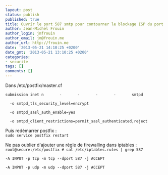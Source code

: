 ```yaml
---
layout: post
status: publish
published: true
title: Ouvrir le port 587 smtp pour contourner le blockage ISP du port 25
author: Jean-Michel Frouin
author_login: jmfrouin
author_email: jm@frouin.me
author_url: http://frouin.me
date: '2013-05-21 14:10:25 +0200'
date_gmt: '2013-05-21 13:10:25 +0200'
categories:
- securite
tags: []
comments: []
---
```

<p>Dans /etc/postfix/master.cf</p>
<p><code>submission inet n       -       -       -       -       smtpd<br />
  -o smtpd_tls_security_level=encrypt<br />
  -o smtpd_sasl_auth_enable=yes<br />
  -o smtpd_client_restrictions=permit_sasl_authenticated,reject</code></p>
<p>Puis redémarrer postfix :<br />
<code>sudo service postfix restart</code></p>
<p>Ne pas oublier d'ajouter une règle de firewalling dans iptables :<br />
<code>root@secure:/etc/postfix # cat /etc/iptables.rules | grep 587<br />
-A INPUT -p tcp -m tcp --dport 587 -j ACCEPT<br />
-A INPUT -p udp -m udp --dport 587 -j ACCEPT<br />
</code></p>
<!-- Matomo -->
<script type="text/javascript">
  var _paq = window._paq || [];
  /* tracker methods like "setCustomDimension" should be called before "trackPageView" */
  _paq.push(['trackPageView']);
  _paq.push(['enableLinkTracking']);
  (function() {
    var u="//stats.frouin.me/";
    _paq.push(['setTrackerUrl', u+'matomo.php']);
    _paq.push(['setSiteId', '1']);
    var d=document, g=d.createElement('script'), s=d.getElementsByTagName('script')[0];
    g.type='text/javascript'; g.async=true; g.defer=true; g.src=u+'matomo.js'; s.parentNode.insertBefore(g,s);
  })();
</script>
<!-- End Matomo Code -->
